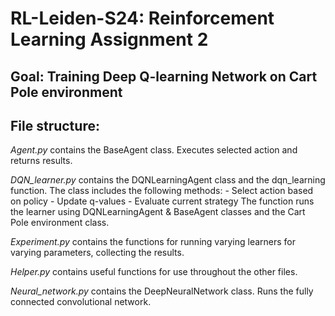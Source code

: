 # RL-Leiden-S24: Reinforcement Learning Assignment 2
## Goal: Training Deep Q-learning Network on Cart Pole environment

## File structure:
*Agent.py* contains the BaseAgent class. Executes selected action and returns results.

*DQN_learner.py* contains the DQNLearningAgent class and the dqn_learning function.
                  The class includes the following methods:
                    - Select action based on policy
                    - Update q-values
                    - Evaluate current strategy
                  The function runs the learner using DQNLearningAgent & BaseAgent classes and the Cart Pole environment class.

*Experiment.py* contains the functions for running varying learners for varying parameters, collecting the results.

*Helper.py* contains useful functions for use throughout the other files.

*Neural_network.py* contains the DeepNeuralNetwork class. Runs the fully connected convolutional network.
